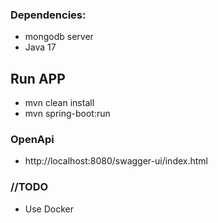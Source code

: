 
### Dependencies:
- mongodb server
- Java 17
## Run APP
- mvn clean install
- mvn spring-boot:run
### OpenApi
- http://localhost:8080/swagger-ui/index.html
### //TODO 
- Use Docker
